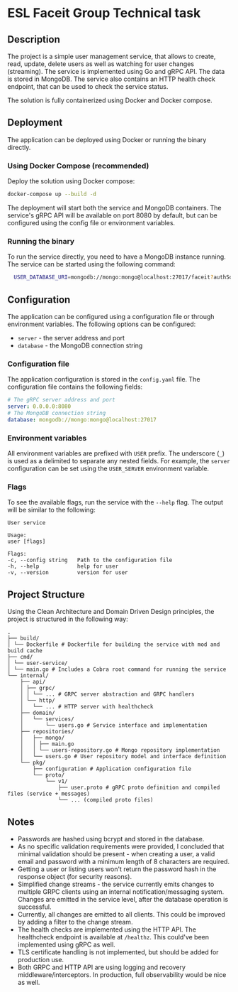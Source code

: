 # ESL Faceit Group Technical task

## Description

The project is a simple user management service, that allows to create, read, update, delete users as well as watching
for user changes (streaming). The service is implemented using Go and gRPC API. The data is stored in MongoDB. The
service also contains an HTTP health check endpoint, that can be used to check the service status.

The solution is fully containerized using Docker and Docker compose.

## Deployment

The application can be deployed using Docker or running the binary directly.

### Using Docker Compose (recommended)

Deploy the solution using Docker compose:

```bash
docker-compose up --build -d
```

The deployment will start both the service and MongoDB containers. The service's gRPC API will be available on
port 8080 by default, but can be configured using the config file or environment variables.

### Running the binary

To run the service directly, you need to have a MongoDB instance running. The service can be started using the following
command:

```bash
  USER_DATABASE_URI=mongodb://mongo:mongo@localhost:27017/faceit?authSource=admin go run cmd/user-service/main.go 
```

## Configuration

The application can be configured using a configuration file or through environment variables. The following options can
be configured:

- `server` - the server address and port
- `database` - the MongoDB connection string

### Configuration file

The application configuration is stored in the `config.yaml` file. The configuration file contains the following
fields:

```yaml
# The gRPC server address and port
server: 0.0.0.0:8080
# The MongoDB connection string
database: mongodb://mongo:mongo@localhost:27017
```

### Environment variables

All environment variables are prefixed with `USER` prefix. The underscore (`_`) is used as a delimited to separate any
nested fields. For example, the `server` configuration can be set using the `USER_SERVER` environment variable.

### Flags

To see the available flags, run the service with the `--help` flag. The output will be similar to the following:

```text
User service

Usage:
user [flags]

Flags:
-c, --config string   Path to the configuration file
-h, --help            help for user
-v, --version         version for user
```

## Project Structure

Using the Clean Architecture and Domain Driven Design principles, the project is structured in the following way:

```
.
├── build/
│ └── Dockerfile # Dockerfile for building the service with mod and build cache
├── cmd/
│ └── user-service/
│ └── main.go # Includes a Cobra root command for running the service
└── internal/
    ├── api/
    │ ├── grpc/
    │ │ └── ... # GRPC server abstraction and GRPC handlers
    │ └── http/
    │   └── ... # HTTP server with healthcheck
    ├── domain/
    │   └── services/
    │       └── users.go # Service interface and implementation
    ├── repositories/
    │   ├── mongo/
    │   │ ├── main.go
    │   │ └── users-repository.go # Mongo repository implementation
    │   └── users.go # User repository model and interface definition
    └── pkg/
        ├── configuration # Application configuration file
        └── proto/
            └── v1/
                ├── user.proto # gRPC proto definition and compiled files (service + messages)
                └── ... (compiled proto files)
```

## Notes

- Passwords are hashed using bcrypt and stored in the database.
- As no specific validation requirements were provided, I concluded that minimal validation should be present - when
  creating a user, a valid email and password with a minimum length of 8 characters are required.
- Getting a user or listing users won't return the password hash in the response object (for security reasons).
- Simplified change streams - the service currently emits changes to multiple GRPC clients using an internal
  notification/messaging system. Changes are emitted in the service level, after the database operation is successful.
- Currently, all changes are emitted to all clients. This could be improved by adding a filter to the change stream.
- The health checks are implemented using the HTTP API. The healthcheck endpoint is available at `/healthz`. This
  could've been implemented using gRPC as well.
- TLS certificate handling is not implemented, but should be added for production use.
- Both GRPC and HTTP API are using logging and recovery middleware/interceptors. In production, full observability would
  be nice as well.